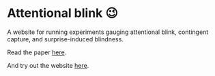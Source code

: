 # Attentional blink 😉

A website for running experiments gauging attentional blink, contingent capture, and surprise-induced blindness. 

Read the paper [here](https://psyarxiv.com/cznh9/).

And try out the website [here](https://chris-letters.vercel.app/).
